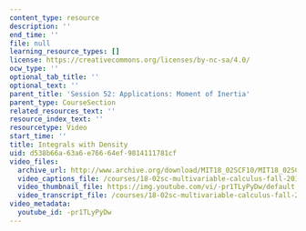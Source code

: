 ```yaml
---
content_type: resource
description: ''
end_time: ''
file: null
learning_resource_types: []
license: https://creativecommons.org/licenses/by-nc-sa/4.0/
ocw_type: ''
optional_tab_title: ''
optional_text: ''
parent_title: 'Session 52: Applications: Moment of Inertia'
parent_type: CourseSection
related_resources_text: ''
resource_index_text: ''
resourcetype: Video
start_time: ''
title: Integrals with Density
uid: d538b66a-63a6-e766-64ef-9814111781cf
video_files:
  archive_url: http://www.archive.org/download/MIT18_02SCF10/MIT18_02SCF10Rec_35_300k.mp4
  video_captions_file: /courses/18-02sc-multivariable-calculus-fall-2010/006bbf4a002a5543ad7ed54a05bff565_-pr1TLyPyDw.vtt
  video_thumbnail_file: https://img.youtube.com/vi/-pr1TLyPyDw/default.jpg
  video_transcript_file: /courses/18-02sc-multivariable-calculus-fall-2010/38fef3191f178572ab49f37e74ca0423_-pr1TLyPyDw.pdf
video_metadata:
  youtube_id: -pr1TLyPyDw
---
```

